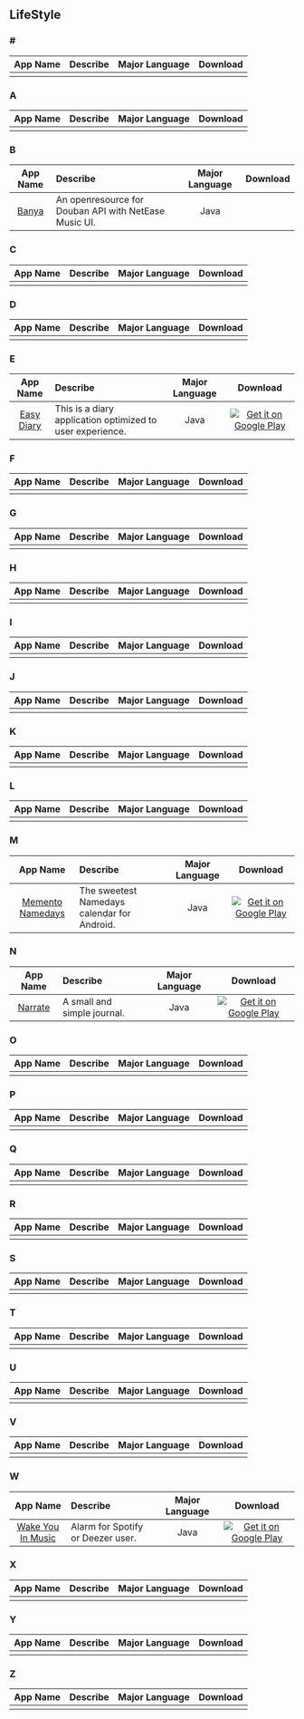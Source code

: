 ## LifeStyle  
### \#   
App Name                   | Describe                  | Major Language             | Download 
:------------------------: | :------------------------ | :------------------------: | :------------------------: 
| | | 

### A  
App Name                   | Describe                  | Major Language             | Download 
:------------------------: | :------------------------ | :------------------------: | :------------------------: 
| | | 

### B  
App Name                   | Describe                  | Major Language             | Download 
:------------------------: | :------------------------ | :------------------------: | :------------------------: 
[Banya](https://github.com/forezp/banya) | An openresource  for Douban API with NetEase Music UI. | Java |

### C  
App Name                   | Describe                  | Major Language             | Download 
:------------------------: | :------------------------ | :------------------------: | :------------------------: 
| | | 

### D  
App Name                   | Describe                  | Major Language             | Download 
:------------------------: | :------------------------ | :------------------------: | :------------------------: 
| | | 

### E  
App Name                   | Describe                  | Major Language             | Download 
:------------------------: | :------------------------ | :------------------------: | :------------------------: 
[Easy Diary](https://github.com/hanjoongcho/aaf-easydiary) | This is a diary application optimized to user experience. | Java | [![Get it on Google Play](http://i.imgur.com/7sq06lr.png)](https://play.google.com/store/apps/details?id=me.blog.korn123.easydiary)

### F  
App Name                   | Describe                  | Major Language             | Download 
:------------------------: | :------------------------ | :------------------------: | :------------------------: 
| | | 

### G  
App Name                   | Describe                  | Major Language             | Download 
:------------------------: | :------------------------ | :------------------------: | :------------------------: 
| | | 

### H  
App Name                   | Describe                  | Major Language             | Download 
:------------------------: | :------------------------ | :------------------------: | :------------------------: 
| | | 

### I  
App Name                   | Describe                  | Major Language             | Download 
:------------------------: | :------------------------ | :------------------------: | :------------------------: 
| | | 

### J  
App Name                   | Describe                  | Major Language             | Download 
:------------------------: | :------------------------ | :------------------------: | :------------------------: 
| | | 

### K  
App Name                   | Describe                  | Major Language             | Download 
:------------------------: | :------------------------ | :------------------------: | :------------------------: 
| | | 

### L  
App Name                   | Describe                  | Major Language             | Download 
:------------------------: | :------------------------ | :------------------------: | :------------------------: 
| | | 

### M  
App Name                   | Describe                  | Major Language             | Download 
:------------------------: | :------------------------ | :------------------------: | :------------------------: 
[Memento Namedays](https://github.com/alexstyl/Memento-Namedays) | The sweetest Namedays calendar for Android. | Java |[![Get it on Google Play](http://developer.android.com/images/brand/en_app_rgb_wo_60.png)](https://play.google.com/store/apps/details?id=com.alexstyl.specialdates) 

### N  
App Name                   | Describe                  | Major Language             | Download 
:------------------------: | :------------------------ | :------------------------: | :------------------------: 
[Narrate](https://github.com/timothymiko/narrate-android) | A small and simple journal. | Java |[![Get it on Google Play](http://i.imgur.com/7sq06lr.png)](https://play.google.com/store/apps/details?id=com.datonicgroup.narrate.app) 

### O  
App Name                   | Describe                  | Major Language             | Download 
:------------------------: | :------------------------ | :------------------------: | :------------------------: 
| | |  

### P  
App Name                   | Describe                  | Major Language             | Download 
:------------------------: | :------------------------ | :------------------------: | :------------------------: 
| | | 

### Q  
App Name                   | Describe                  | Major Language             | Download 
:------------------------: | :------------------------ | :------------------------: | :------------------------: 
| | | 

### R  
App Name                   | Describe                  | Major Language             | Download 
:------------------------: | :------------------------ | :------------------------: | :------------------------: 
| | | 

### S  
App Name                   | Describe                  | Major Language             | Download 
:------------------------: | :------------------------ | :------------------------: | :------------------------: 
| | | 

### T  
App Name                   | Describe                  | Major Language             | Download 
:------------------------: | :------------------------ | :------------------------: | :------------------------: 
| | | 

### U  
App Name                   | Describe                  | Major Language             | Download 
:------------------------: | :------------------------ | :------------------------: | :------------------------: 
| | | 

### V  
App Name                   | Describe                  | Major Language             | Download 
:------------------------: | :------------------------ | :------------------------: | :------------------------: 
| | | 
 
### W  
App Name                   | Describe                  | Major Language             | Download 
:------------------------: | :------------------------ | :------------------------: | :------------------------: 
[Wake You In Music](https://github.com/CedrickFlocon/wakeyouinmusic) | Alarm for Spotify or Deezer user. | Java |[![Get it on Google Play](http://developer.android.com/images/brand/en_app_rgb_wo_60.png)](https://play.google.com/store/apps/details?id=org.neige.wakeyouinmusic.android)

### X  
App Name                   | Describe                  | Major Language             | Download 
:------------------------: | :------------------------ | :------------------------: | :------------------------: 
| | | 

### Y  
App Name                   | Describe                  | Major Language             | Download 
:------------------------: | :------------------------ | :------------------------: | :------------------------: 
| | | 

### Z  
App Name                   | Describe                  | Major Language             | Download 
:------------------------: | :------------------------ | :------------------------: | :------------------------: 
| | | 
 
